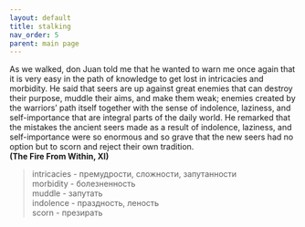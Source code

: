 ```yaml
---
layout: default  
title: stalking  
nav_order: 5  
parent: main page    
---
```


As we walked, don Juan told me that he wanted to warn me once again that it is very easy in the path of knowledge to get lost in intricacies and morbidity.
He said that seers are up against great enemies that can destroy their purpose, muddle their aims, and make them weak; enemies created by the warriors’ path itself
together with the sense of indolence, laziness, and self-importance that are integral parts of the daily world. He remarked that the mistakes the ancient seers made as
a result of indolence, laziness, and self-importance were so enormous and so grave that the new seers had no option but to scorn and reject their own tradition.\
**(The Fire From Within, XI)**
> intricacies - премудрости, сложности, запутанности\
morbidity - болезненность\
muddle - запутать\
indolence - праздность, леность\
scorn - презирать

